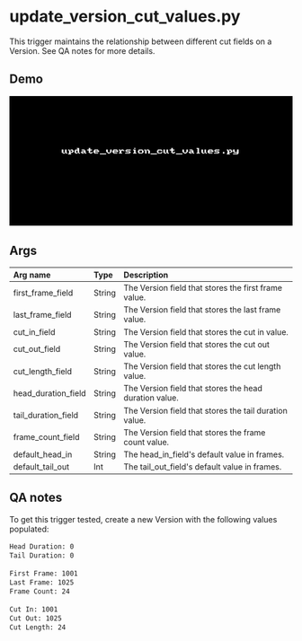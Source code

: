 # update_version_cut_values.py

This trigger maintains the relationship between different cut fields on a
Version. See QA notes for more details.

## Demo

![](images/update_version_cut_values1.gif?raw=true)

## Args

| Arg name            | Type   | Description                                            |
| :-                  | :-     | :-                                                     |
| first_frame_field   | String | The Version field that stores the first frame value.   |
| last_frame_field    | String | The Version field that stores the last frame value.    |
| cut_in_field        | String | The Version field that stores the cut in value.        |
| cut_out_field       | String | The Version field that stores the cut out value.       |
| cut_length_field    | String | The Version field that stores the cut length value.    |
| head_duration_field | String | The Version field that stores the head duration value. |
| tail_duration_field | String | The Version field that stores the tail duration value. |
| frame_count_field   | String | The Version field that stores the frame count value.   |
| default_head_in     | String | The head_in_field's default value in frames.           |
| default_tail_out    | Int    | The tail_out_field's default value in frames.          |

## QA notes

To get this trigger tested, create a new Version with the following values
populated:

```
Head Duration: 0
Tail Duration: 0

First Frame: 1001
Last Frame: 1025
Frame Count: 24

Cut In: 1001
Cut Out: 1025
Cut Length: 24
```